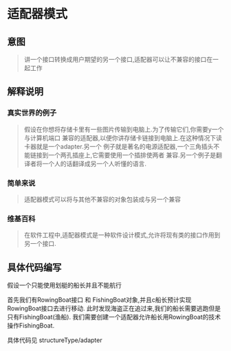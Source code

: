 # 适配器模式

## 意图
> 讲一个接口转换成用户期望的另一个接口,适配器可以让不兼容的接口在一起工作

## 解释说明

### 真实世界的例子

> 假设在你想将存储卡里有一些图片传输到电脑上.为了传输它们,你需要y一个与计算机端口
兼容的适配器,以便你讲存储卡链接到电脑上.在这种情况下读卡器就是一个adapter.另一个
例子就是著名的电源适配器,一个三角插头不能链接到一个两孔插座上,它需要使用一个插排使两者
兼容.另一个例子是翻译者将一个人的话翻译成另一个人听懂的语言.

### 简单来说

> 适配器模式可以将与其他不兼容的对象包装成与另一个兼容

### 维基百科

> 在软件工程中,适配器模式是一种软件设计模式,允许将现有类的接口作用到另一个接口.

## 具体代码编写

假设一个只能使用划艇的船长并且不能航行

首先我们有RowingBoat接口 和 FishingBoat对象,并且c船长预计实现RowingBoat接口去进行移动.
此时发现海盗正在追过来,我们的船长需要逃跑但是只有FishingBoat(渔船).
我们需要创建一个适配器允许船长用RowingBoat的技术操作FishingBoat.


具体代码见 structureType/adapter
